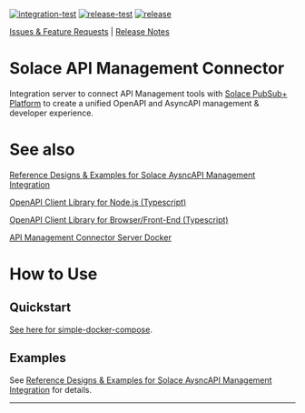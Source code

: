 [![integration-test](https://github.com/solace-iot-team/platform-api/actions/workflows/integration-test.yml/badge.svg)](https://github.com/solace-iot-team/platform-api/actions/workflows/integration-test.yml)
[![release-test](https://github.com/solace-iot-team/platform-api/actions/workflows/release-test.yml/badge.svg)](https://github.com/solace-iot-team/platform-api/actions/workflows/release-test.yml)
[![release](https://github.com/solace-iot-team/platform-api/actions/workflows/release.yml/badge.svg)](https://github.com/solace-iot-team/platform-api/actions/workflows/release.yml)

[Issues & Feature Requests](https://github.com/solace-iot-team/platform-api/issues) |
[Release Notes](./ReleaseNotes.md)

# Solace API Management Connector

Integration server to connect API Management tools with [Solace PubSub+ Platform](http://solace.com) to create a unified OpenAPI and AsyncAPI management & developer experience.

# See also

[Reference Designs & Examples for Solace AysncAPI Management Integration](https://github.com/solace-iot-team/solace-apim-reference-designs)

[OpenAPI Client Library for Node.js (Typescript)](https://www.npmjs.com/package/@solace-iot-team/platform-api-openapi-client)

[OpenAPI Client Library for Browser/Front-End (Typescript)](https://www.npmjs.com/package/@solace-iot-team/platform-api-openapi-client-fe)

[API Management Connector Server Docker](https://hub.docker.com/repository/docker/solaceiotteam/apim-connector-server)

# How to Use

## Quickstart

[See here for simple-docker-compose](./simple-docker-compose).

## Examples
See [Reference Designs & Examples for Solace AysncAPI Management Integration](https://github.com/solace-iot-team/solace-apim-reference-designs) for details.

---
